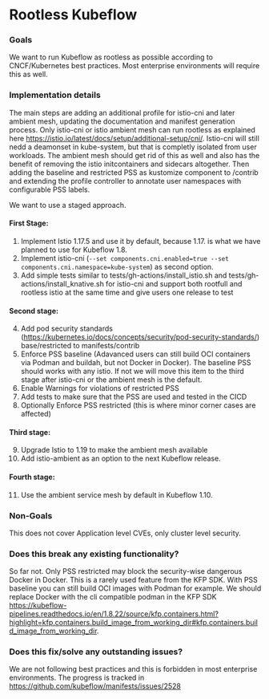 # Rootless Kubeflow

### Goals

We want to run Kubeflow as rootless as possible according to CNCF/Kubernetes best practices.
Most enterprise environments will require this as well.

### Implementation details
The main steps are adding an additional profile for istio-cni and later ambient mesh, updating the documentation and manifest generation process.
Only istio-cni or istio ambient mesh can run rootless as explained here https://istio.io/latest/docs/setup/additional-setup/cni/. 
Istio-cni will still nedd a deamonset in kube-system, but that is completly isolated from user workloads. 
The ambient mesh should get rid of this as well and also has the benefit of removing the istio initcontainers and sidecars altogether.
Then adding the baseline and restricted PSS as kustomize component to /contrib and extending the profile controller to annotate user namespaces with configurable PSS labels.

We want to use a staged approach.

#### First Stage:
1. Implement Istio 1.17.5 and use it by default, because 1.17. is what we have planned to use for Kubeflow 1.8.
2. Implement istio-cni (`--set components.cni.enabled=true --set components.cni.namespace=kube-system`) as second option.
3. Add simple tests similar to tests/gh-actions/install_istio.sh and tests/gh-actions/install_knative.sh for istio-cni and support both rootfull and rootless istio at the same time and give users one release to test

#### Second stage:
4. Add pod security standards (https://kubernetes.io/docs/concepts/security/pod-security-standards/) base/restricted to manifests/contrib
5. Enforce PSS baseline (Adavanced users can still build OCI containers via Podman and buildah, but not Docker in Docker). The baseline PSS should works with any istio. If not we will move this item to the third stage after istio-cni or the ambient mesh is the default.
7. Enable Warnings for violations of restricted PSS
8. Add tests to make sure that the PSS are used and tested in the CICD
9. Optionally Enforce PSS restricted (this is where minor corner cases are affected)

#### Third stage:
9. Upgrade Istio to 1.19 to make the ambient mesh available
10. Add istio-ambient as an option to the next Kubeflow release.

#### Fourth stage:
11. Use the ambient service mesh by default in Kubeflow 1.10.

### Non-Goals
This does not cover Application level CVEs, only cluster level security.

### Does this break any existing functionality?
So far not. Only PSS restricted may block the security-wise dangerous Docker in Docker.
This is a rarely used feature from the KFP SDK.
With PSS baseline you can still build OCI images with Podman for example. 
We should replace Docker with the cli compatible podman in the KFP SDK https://kubeflow-pipelines.readthedocs.io/en/1.8.22/source/kfp.containers.html?highlight=kfp.containers.build_image_from_working_dir#kfp.containers.build_image_from_working_dir.


### Does this fix/solve any outstanding issues?
We are not following best practices and this is forbidden in most enterprise environments.
The progress is tracked in https://github.com/kubeflow/manifests/issues/2528
